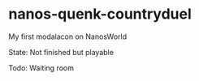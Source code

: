 # nanos-quenk-countryduel
My first modalacon on NanosWorld

State: Not finished but playable

Todo:
Waiting room
